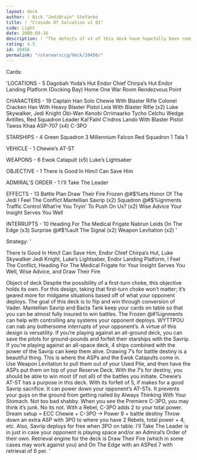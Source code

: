 ```yaml
---
layout: deck
author: ! Nick "JediBrain" Stefanko
title: ! "Crusade Of Salvation v1 01"
side: Light
date: 2000-09-16
description: ! "The defects of v1 of this deck have hopefully been removed.  The deck still relies on opponent’s deployment, but can get going faster and goes beyond some limitations of the v1 design."
rating: 4.5
id: 10456
permalink: "/starwarsccg/deck/10456/"
---
```

Cards: 

'LOCATIONS - 5
Dagobah Yoda’s Hut
Endor Chief Chirpa’s Hut
Endor Landing Platform (Docking Bay)
Home One War Room
Rendezvous Point

CHARACTERS - 19
Captain Han Solo
Chewie With Blaster Rifle
Colonel Cracken
Han With Heavy Blaster Pistol
Leia With Blaster Rifle (x2)
Luke Skywalker, Jedi Knight
Obi-Wan Kenobi
Orrimaarko
Tycho Celchu
Wedge Antilles, Red Squadron Leader
Kal’Falnl C’ndros
Lando With Blaster Pistol
Tawss Khaa
ASP-707 (x4)
C-3PO

STARSHIPS - 4
Green Squadron 3
Millennium Falcon
Red Squadron 1
Tala 1

VEHICLE - 1
Chewie’s AT-ST

WEAPONS - 6
Ewok Catapult (x5)
Luke’s Lightsaber

OBJECTIVE - 1
There Is Good In Him/I Can Save Him

ADMIRAL’S ORDER - 1
I’ll Take The Leader

EFFECTS - 13
Battle Plan
Draw Their Fire
Frozen @#$%ets
Honor Of The Jedi
I Feel The Conflict
Mantellian Savrip (x2)
Squadron @#$%ignments
Traffic Control
What’re You Tryin’ To Push On Us? (x2)
Wise Advice
Your Insight Serves You Well

INTERRUPTS - 10
Heading For The Medical Frigate
Nabrun Leids
On The Edge (x3)
Surprise @#$%ault
The Signal (x2)
Weapon Levitation (x2)
'

Strategy: '

There Is Good In Him/I Can Save Him, Endor Chief Chirpa’s Hut, Luke Skywalker Jedi Knight, Luke’s Lightsaber, Endor Landing Platform, I Feel The Conflict, Heading For The Medical Frigate for Your Insight Serves You Well, Wise Advice, and Draw Their Fire

Object of deck
Despite the possibility of a first-turn choke, this objective holds its own.  For this design, taking that first-turn choke won’t matter; it’s geared more for midgame situations based off of what your opponent deploys.
The goal of this deck is to flip and win through conversion of Vader.  Mantellian Savrip and Bacta Tank keep your cards on table so that you can be almost fully insured to win battles.  The Frozen @#$%ets will help prevent those pesky Ralltiir Ops reacts.  Squadron @#$%ignments can help with controlling any systems your opponent deploys.  WYTTPOU can nab any bothersome interrupts of your opponent’s.
A virtue of this design is versatility.  If you’re playing against an all-ground deck, you can save the pilots for ground-pounds and forfeit their starships with the Savrip.  If you’re playing against an all-space deck, 4 ships combined with the power of the Savrip can keep them alive.
Drawing 7’s for battle destiny is a beautiful thing.  This is where the ASPs and the Ewok Catapults come in.  Use Weapon Levitation to pull them out of your Used Pile, and then have the ASPs put them on top of your Reserve Deck.  With the 7’s for destiny, you should be able to win most (if not all) of the battles you initiate.
Chewie’s AT-ST has a purpose in this deck.  With its forfeit of 5, if makes for a good Savrip sacrifice.  It can power down your opponent’s AT-STs.  It prevents your guys on the ground from getting nailed by Always Thinking With Your Stomach.  Not too bad shabby.
When you see the Premiere C-3PO, you may think it’s junk.	No its not.  With a Rebel, C-3PO adds 2 to your total power.  Dream setup = ECC Chewie + C-3PO -> Power 9 + battle destiny	Throw down an extra ASP with 3PO to where you have 2 Rebels, total power + 4, etc.  Also, Savrip deploys for free when 3PO on table.
I’ll Take The Leader is in just in case your opponent is playing space and/or an Admiral’s Order of their own.
Retrieval engine for the deck is Draw Their Fire (which in some cases may work against you) and On The Edge with an ASPed 7 with retrieval of 6 per.
'
